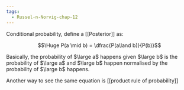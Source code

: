 ```yaml
---
tags:
  - Russel-n-Norvig-chap-12
---
```

Conditional probability, define a [[Posterior]] as:

$$\Huge P(a \mid b) = \dfrac{P(a\land b)}{P(b)}$$

Basically, the probability of $\large a$ happens given $\large b$ is the probability of $\large a$ and $\large b$ happen normalised by the probability of $\large b$ happens.

Another way to see the same equation is [[product rule of probability]]